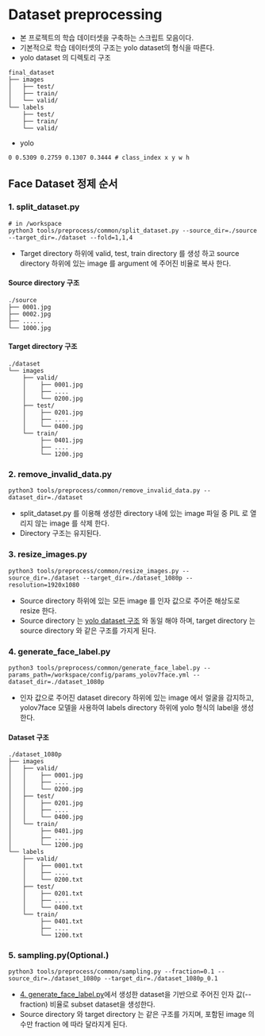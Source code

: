 # Dataset preprocessing
* 본 프로젝트의 학습 데이터셋을 구축하는 스크립트 모음이다.
* 기본적으로 학습 데이터셋의 구조는 yolo dataset의 형식을 따른다.
* yolo dataset 의 디렉토리 구조
```shell
final_dataset
├── images
│   ├── test/
│   ├── train/
│   └── valid/
└── labels
    ├── test/
    ├── train/
    └── valid/
```
* yolo 
```shell
0 0.5309 0.2759 0.1307 0.3444 # class_index x y w h
```
## Face Dataset 정제 순서
### 1. split_dataset.py
```shell
# in /workspace
python3 tools/preprocess/common/split_dataset.py --source_dir=./source --target_dir=./dataset --fold=1,1,4
```
* Target directory 하위에 valid, test, train directory 를 생성 하고 source directory 하위에 있는 image 를 argument 에 주어진 비율로 복사 한다.
#### Source directory 구조
```shell
./source
├── 0001.jpg
├── 0002.jpg
├── ......
└── 1000.jpg
```
#### Target directory 구조
```shell
./dataset
└── images
    ├── valid/
    │    ├── 0001.jpg
    │    ├── ....
    │    └── 0200.jpg
    ├── test/
    │    ├── 0201.jpg
    │    ├── ....
    │    └── 0400.jpg
    └── train/
         ├── 0401.jpg
         ├── ....
         └── 1200.jpg
```
### 2. remove_invalid_data.py
```shell
python3 tools/preprocess/common/remove_invalid_data.py --dataset_dir=./dataset
```
* split_dataset.py 를 이용해 생성한 directory 내에 있는 image 파일 중 PIL 로 열리지 않는 image 를 삭제 한다.
* Directory 구조는 유지된다.
### 3. resize_images.py
```shell
python3 tools/preprocess/common/resize_images.py --source_dir=./dataset --target_dir=./dataset_1080p --resolution=1920x1080
```
* Source directory 하위에 있는 모든 image 를 인자 값으로 주어준 해상도로 resize 한다.
* Source directory 는 [yolo dataset 구조](#target-directory-구조) 와 동일 해야 하며, target directory 는 source directory 와 같은 구조를 가지게 된다.
### 4. generate_face_label.py
```shell
python3 tools/preprocess/common/generate_face_label.py --params_path=/workspace/config/params_yolov7face.yml --dataset_dir=./dataset_1080p
```
* 인자 값으로 주어진 dataset direcory 하위에 있는 image 에서 얼굴을 감지하고, yolov7face 모델을 사용하여 labels directory 하위에 yolo 형식의 label을 생성한다.
#### Dataset 구조
```shell
./dataset_1080p
├── images
│   ├── valid/
│   │    ├── 0001.jpg
│   │    ├── ....
│   │    └── 0200.jpg
│   ├── test/
│   │    ├── 0201.jpg
│   │    ├── ....
│   │    └── 0400.jpg
│   └── train/
│        ├── 0401.jpg
│        ├── ....
│        └── 1200.jpg
└── labels
    ├── valid/
    │    ├── 0001.txt
    │    ├── ....
    │    └── 0200.txt
    ├── test/
    │    ├── 0201.txt
    │    ├── ....
    │    └── 0400.txt
    └── train/
         ├── 0401.txt
         ├── ....
         └── 1200.txt
```
### 5. sampling.py(Optional.)
```shell
python3 tools/preprocess/common/sampling.py --fraction=0.1 --source_dir=./dataset_1080p --target_dir=./dataset_1080p_0.1
```
* [4. generate_face_label.py](#4-generatefacelabelpy)에서 생성한 dataset을 기반으로 주어진 인자 값(--fraction) 비율로 subset dataset을 생성한다.
* Source directory 와 target directory 는 같은 구조를 가지며, 포함된 image 의 수만 fraction 에 따라 달라지게 된다.